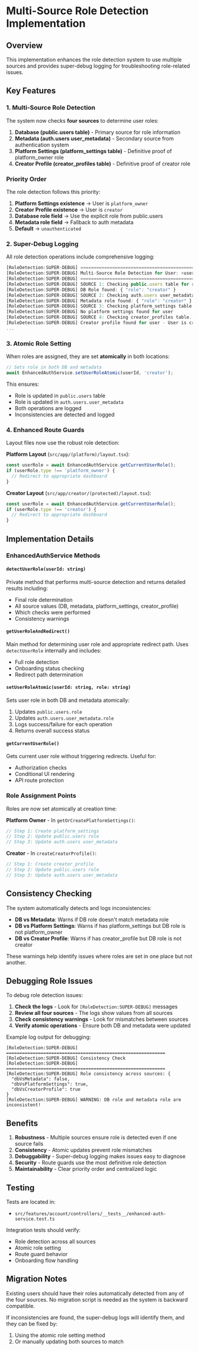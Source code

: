 # Multi-Source Role Detection Implementation

## Overview

This implementation enhances the role detection system to use multiple sources and provides super-debug logging for troubleshooting role-related issues.

## Key Features

### 1. Multi-Source Role Detection

The system now checks **four sources** to determine user roles:

1. **Database (public.users table)** - Primary source for role information
2. **Metadata (auth.users user_metadata)** - Secondary source from authentication system
3. **Platform Settings (platform_settings table)** - Definitive proof of platform_owner role
4. **Creator Profile (creator_profiles table)** - Definitive proof of creator role

### Priority Order

The role detection follows this priority:

1. **Platform Settings existence** → User is `platform_owner`
2. **Creator Profile existence** → User is `creator`
3. **Database role field** → Use the explicit role from public.users
4. **Metadata role field** → Fallback to auth metadata
5. **Default** → `unauthenticated`

### 2. Super-Debug Logging

All role detection operations include comprehensive logging:

```typescript
[RoleDetection:SUPER-DEBUG] ============================================================
[RoleDetection:SUPER-DEBUG] Multi-Source Role Detection for User: <user-id>
[RoleDetection:SUPER-DEBUG] ============================================================
[RoleDetection:SUPER-DEBUG] SOURCE 1: Checking public.users table for role...
[RoleDetection:SUPER-DEBUG] DB Role found: { "role": "creator" }
[RoleDetection:SUPER-DEBUG] SOURCE 2: Checking auth.users user_metadata for role...
[RoleDetection:SUPER-DEBUG] Metadata role found: { "role": "creator" }
[RoleDetection:SUPER-DEBUG] SOURCE 3: Checking platform_settings table...
[RoleDetection:SUPER-DEBUG] No platform settings found for user
[RoleDetection:SUPER-DEBUG] SOURCE 4: Checking creator_profiles table...
[RoleDetection:SUPER-DEBUG] Creator profile found for user - User is creator
...
```

### 3. Atomic Role Setting

When roles are assigned, they are set **atomically** in both locations:

```typescript
// Sets role in both DB and metadata
await EnhancedAuthService.setUserRoleAtomic(userId, 'creator');
```

This ensures:
- Role is updated in `public.users` table
- Role is updated in `auth.users.user_metadata`
- Both operations are logged
- Inconsistencies are detected and logged

### 4. Enhanced Route Guards

Layout files now use the robust role detection:

**Platform Layout** (`src/app/(platform)/layout.tsx`):
```typescript
const userRole = await EnhancedAuthService.getCurrentUserRole();
if (userRole.type !== 'platform_owner') {
  // Redirect to appropriate dashboard
}
```

**Creator Layout** (`src/app/creator/(protected)/layout.tsx`):
```typescript
const userRole = await EnhancedAuthService.getCurrentUserRole();
if (userRole.type !== 'creator') {
  // Redirect to appropriate dashboard
}
```

## Implementation Details

### EnhancedAuthService Methods

#### `detectUserRole(userId: string)`
Private method that performs multi-source detection and returns detailed results including:
- Final role determination
- All source values (DB, metadata, platform_settings, creator_profile)
- Which checks were performed
- Consistency warnings

#### `getUserRoleAndRedirect()`
Main method for determining user role and appropriate redirect path. Uses `detectUserRole` internally and includes:
- Full role detection
- Onboarding status checking
- Redirect path determination

#### `setUserRoleAtomic(userId: string, role: string)`
Sets user role in both DB and metadata atomically:
1. Updates `public.users.role`
2. Updates `auth.users.user_metadata.role`
3. Logs success/failure for each operation
4. Returns overall success status

#### `getCurrentUserRole()`
Gets current user role without triggering redirects. Useful for:
- Authorization checks
- Conditional UI rendering
- API route protection

### Role Assignment Points

Roles are now set atomically at creation time:

**Platform Owner** - In `getOrCreatePlatformSettings()`:
```typescript
// Step 1: Create platform_settings
// Step 2: Update public.users role
// Step 3: Update auth.users user_metadata
```

**Creator** - In `createCreatorProfile()`:
```typescript
// Step 1: Create creator_profile
// Step 2: Update public.users role
// Step 3: Update auth.users user_metadata
```

## Consistency Checking

The system automatically detects and logs inconsistencies:

- **DB vs Metadata**: Warns if DB role doesn't match metadata role
- **DB vs Platform Settings**: Warns if has platform_settings but DB role is not platform_owner
- **DB vs Creator Profile**: Warns if has creator_profile but DB role is not creator

These warnings help identify issues where roles are set in one place but not another.

## Debugging Role Issues

To debug role detection issues:

1. **Check the logs** - Look for `[RoleDetection:SUPER-DEBUG]` messages
2. **Review all four sources** - The logs show values from all sources
3. **Check consistency warnings** - Look for mismatches between sources
4. **Verify atomic operations** - Ensure both DB and metadata were updated

Example log output for debugging:
```
[RoleDetection:SUPER-DEBUG] ============================================================
[RoleDetection:SUPER-DEBUG] Consistency Check
[RoleDetection:SUPER-DEBUG] ============================================================
[RoleDetection:SUPER-DEBUG] Role consistency across sources: {
  "dbVsMetadata": false,
  "dbVsPlatformSettings": true,
  "dbVsCreatorProfile": true
}
[RoleDetection:SUPER-DEBUG] WARNING: DB role and metadata role are inconsistent!
```

## Benefits

1. **Robustness** - Multiple sources ensure role is detected even if one source fails
2. **Consistency** - Atomic updates prevent role mismatches
3. **Debuggability** - Super-debug logging makes issues easy to diagnose
4. **Security** - Route guards use the most definitive role detection
5. **Maintainability** - Clear priority order and centralized logic

## Testing

Tests are located in:
- `src/features/account/controllers/__tests__/enhanced-auth-service.test.ts`

Integration tests should verify:
- Role detection across all sources
- Atomic role setting
- Route guard behavior
- Onboarding flow handling

## Migration Notes

Existing users should have their roles automatically detected from any of the four sources. No migration script is needed as the system is backward compatible.

If inconsistencies are found, the super-debug logs will identify them, and they can be fixed by:
1. Using the atomic role setting method
2. Or manually updating both sources to match
